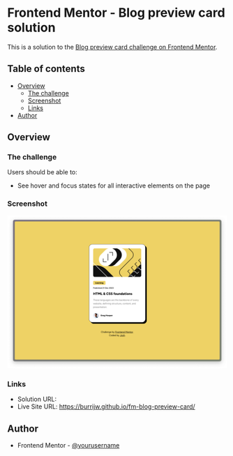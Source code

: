 # Frontend Mentor - Blog preview card solution

This is a solution to the [Blog preview card challenge on Frontend Mentor](https://www.frontendmentor.io/challenges/blog-preview-card-ckPaj01IcS).

## Table of contents

- [Overview](#overview)
  - [The challenge](#the-challenge)
  - [Screenshot](#screenshot)
  - [Links](#links)
- [Author](#author)

## Overview

### The challenge

Users should be able to:

- See hover and focus states for all interactive elements on the page

### Screenshot

![](./design/solution-screenshot.png)

### Links

- Solution URL: 
- Live Site URL: https://burrijw.github.io/fm-blog-preview-card/

## Author

- Frontend Mentor - [@yourusername](https://www.frontendmentor.io/profile/burrijw)
